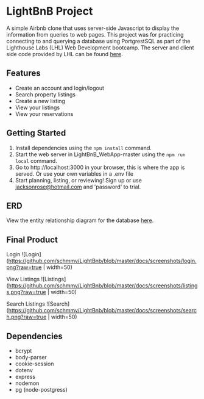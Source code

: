 # LightBnB Project
A simple Airbnb clone that uses server-side Javascript to display the information from queries to web pages. This project was for practicing connecting to and querying a database using PortgrestSQL as part of the Lighthouse Labs (LHL) Web Development bootcamp.  The server and client side code provided by LHL can be found [here](https://github.com/lighthouse-labs/LightBnB_WebApp).

## Features 
- Create an account and login/logout
- Search property listings
- Create a new listing
- View your listings
- View your reservations

## Getting Started
1. Install dependencies using the `npm install` command.
2. Start the web server in LightBnB_WebApp-master using the `npm run local` command.  
3. Go to http://localhost:3000 in your browser, this is where the app is served. Or use your own variables in a .env file
4. Start planning, listing, or reviewing! Sign up or use jacksonrose@hotmail.com and 'password' to trial.

## ERD
View the entity relationship diagram for the database [here](https://github.com/schmmv/LightBnb/blob/master/docs/erd.png?raw=true).

## Final Product
Login
![Login](https://github.com/schmmv/LightBnb/blob/master/docs/screenshots/login.png?raw=true | width=50)

View Listings
![Listings](https://github.com/schmmv/LightBnb/blob/master/docs/screenshots/listings.png?raw=true | width=50)

Search Listings
![Search](https://github.com/schmmv/LightBnb/blob/master/docs/screenshots/search.png?raw=true | width=50)

## Dependencies
- bcrypt
- body-parser
- cookie-session
- dotenv
- express
- nodemon
- pg (node-postgress)